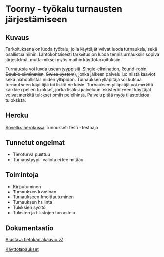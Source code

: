 # Toorny - työkalu turnausten järjestämiseen

## Kuvaus

Tarkoituksena on luoda työkalu, jolla käyttäjät voivat luoda turnauksia, sekä osallistua niihin. Lähtökohtaisesti tarkoitus on luoda tennisturnauksiin sopiva järjestelmä, mutta miksei myös muihin käyttötarkoituksiin.

Turnauksia voi luoda usean tyyppisiä (Single-elimination, Round-robin, ~~Double-elimination~~, ~~Swiss-system~~), jonka jälkeen palvelu luo niistä kaaviot sekä mahdollistaa niiden ylläpidon. Turnauksen ylläpitäjä voi kutsua turnaukseen käyttäjiä tai lisätä ne käsin. Turnauksen ylläpitäjä voi merkitä kaikkien pelien tulokset, jonka lisäksi palveluun rekisteröityneet käyttäjät voivat merkitä tulokset omiin peleihinsä. Palvelu pitää myös tilastotietoa tuloksista.

## Heroku

[Sovellus herokussa](https://tsoha-toorny.herokuapp.com)
Tunnukset:
testi - testaaja

## Tunnetut ongelmat

- Tietoturva puuttuu
- Turnaustyypin valinta ei tee mitään

## Toimintoja

- Kirjautuminen
- Turnauksen luominen
- Turnaukseen ilmoittautuminen
- Turnauksen hallinta
- Tuloksien syöttö
- Tulosten ja tilastojen tarkastelu

## Dokumentaatio

[Alustava tietokantakaavio v2](https://github.com/msha/toorny/blob/master/documentation/tietokanta.jpg)

[Käyttötapaukset](https://github.com/msha/toorny/blob/master/documentation/usecases.md)
